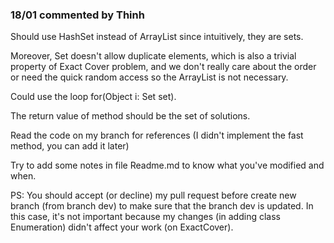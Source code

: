 ### 18/01 commented by Thinh

Should use HashSet instead of ArrayList since intuitively, they are sets.

Moreover, Set doesn't allow duplicate elements, which is also a trivial property of Exact Cover problem,
and we don't really care about the order or need the quick random access so the ArrayList is not necessary.

Could use the loop for(Object i: Set<Object> set).

The return value of method should be the set of solutions.

Read the code on my branch for references (I didn't implement the fast method, you can add it later)

Try to add some notes in file Readme.md to know what you've modified and when.

PS: You should accept (or decline) my pull request before create new branch (from branch dev) to make sure that the branch dev is updated.
	In this case, it's not important because my changes (in adding class Enumeration) didn't affect your work (on ExactCover). 

